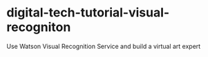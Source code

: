 # digital-tech-tutorial-visual-recogniton
Use Watson Visual Recognition Service and build a virtual art expert
